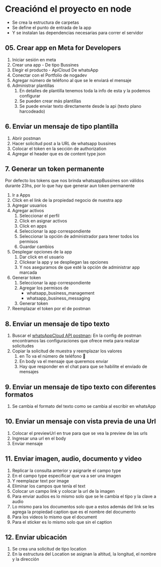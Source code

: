 # Creaciónd el proyecto en node
  - Se crea la estructura de carpetas 
  - Se define el punto de entrada de la app
  - Y se instalan las dependencias necesarias para correr el servidor
## 05. Crear app en Meta for Developers
  1. Iniciar sesión en meta
  2. Crear una app
    - De tipo Bussines
  3. Elegir el producto
    - ApiCloud De whatsApp
  4. Conectar con el Portfolio de nogadev
  5. Agregar número de teléfono al que se le enviará el mensaje
  6. Administrar plantillas 
     1. En detalles de plantilla tenemos toda la info de esta y la podemos configurar
     2. Se pueden crear más plantillas
     3. Se puede enviar texto directamente desde la api (texto plano harcodeado)
## 6. Enviar un mensaje de tipo plantilla
  1. Abrir postman
  2. Hacer solicitud post a la URL de whatsapp bussines
  3. Colocar el token en la sección de authorization
  4. Agregar el header que es de content type json
## 7. Generar un token permanente
  Por defecto los tokens que nos brinda whatsappBussines son válidos durante 23hs, por lo que hay que generar aun token permanente
  1. Ir a Apps
  2. Click en el link de la propiedad negocio de nuestra app
  3. Agregar usuarios
  4. Agregar activos
     1. Seleccionar el perfil
     2. Click en asignar activos
     3. Click en apps
     4. Seleccionar la app correspondiente
     5. Seleccionar la opción de administrador para tener todos los permisos
     6. Guardar cambios
  5. Desplegar opciones de la app
     1. Dar click en el usuario
     2. Clickear la app y se despliegan las opciones
     3. Y nos aseguramos de que esté la opción de administrar app marcada
  6. Generar token
     1. Seleccionar la app correspondiente
     2. Agregar los permisos de 
        - whatsapp_business_management
        - whatsapp_business_messaging
     3. Generar token
  7. Reemplazar el token por el de postman
## 8. Enviar un mensaje de tipo texto
  1. Buscar el [whatsAppCloud API postman](https://www.postman.com/meta/workspace/whatsapp-business-platform/collection/13382743-84d01ff8-4253-4720-b454-af661f36acc2): En la config de postman encontramos las configuraciones que ofrece meta para realizar solicitudes
  2. Copiar la solicitud de muestra y reemplazar los valores
     1. en To va el número de teléfono 📱
     2. En body va el mensaje que queremos enviar 
     3. Hay que responder en el chat para que se habilite el enviado de mensajes
## 9. Enviar un mensaje de tipo texto con diferentes formatos
  1. Se cambia el formato del texto como se cambia al escribir en whatsApp
## 10. Enviar un mensaje con vista previa de una Url
  1. Colocar el previewUrl en true para que se vea la preview de las urls
  2. Ingresar una url en el body
  3. Enviar mensaje
## 11. Enviar imagen, audio, documento y video
  1. Replicar la consulta anterior y asignarle el campo type
  2. En el campo type especificar que va a ser una imagen
  3. Y reemplazar text por image
  4. Eliminar los campos que tenía el text
  5. Colocar un campo link y colocar la url de la imagen
  6. Para enviar audios es lo mismo solo que se le cambia el tipo y la clave a audio
  7. Lo mismo para los documentos solo que a estos además del link se les agrega la propiedad caption que es el nombre del documento
  8. Para los videos lo mismo que el document
  9. Para el sticker es lo mismo solo que sin el caption
## 12. Enviar ubicación
  1. Se crea una solicitud de tipo location
  2. En la estructura del Location se asignan la altitud, la longitud, el nombre y la dirección